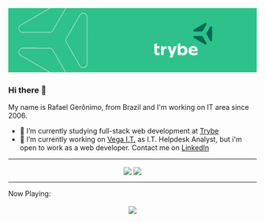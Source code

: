 <img src="https://github.com/rafaelgeronimo/rafaelgeronimo/blob/master/trybe_capa.png">

### Hi there :octopus:

My name is Rafael Gerônimo, from Brazil and I'm working on IT area since 2006.

- :book: I’m currently studying full-stack web development at [Trybe](https://www.betrybe.com/)
- :construction_worker: I’m currently working on [Vega I.T.](https://vegait.com/) as I.T. Helpdesk Analyst, but i'm open to work as a web developer. Contact me on [LinkedIn](https://www.linkedin.com/in/rafaelgeronimo/)

<hr>
<p align="center">
    <img align="center" src="https://github-readme-stats.vercel.app/api?username=rafaelgeronimo&count_private=true&show_icons=true&layout=compact" />
    <img align="center" src="https://github-readme-stats.vercel.app/api/top-langs/?username=rafaelgeronimo&show_icons=true&layout=compact" />
</p>

<hr>
Now Playing:<br>
<p align="center">
    <a href="https://open.spotify.com/user/rafaelgeronimo_" target="_blank" title="Click to visit my Spotify profile">
        <img align="center" src="https://github-play.vercel.app/api/spotify" />
    <a>
</p>
